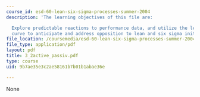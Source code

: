```yaml
---
course_id: esd-60-lean-six-sigma-processes-summer-2004
description: 'The learning objectives of this file are:

  Explore predictable reactions to performance data, and utilize the leadership transition
  curve to anticipate and address opposition to lean and six sigma initiatives.'
file_location: /coursemedia/esd-60-lean-six-sigma-processes-summer-2004/9b7ae35e3c2ae58161b7b01b1abae36e_3_2active_passiv.pdf
file_type: application/pdf
layout: pdf
title: 3_2active_passiv.pdf
type: course
uid: 9b7ae35e3c2ae58161b7b01b1abae36e

---
```

None